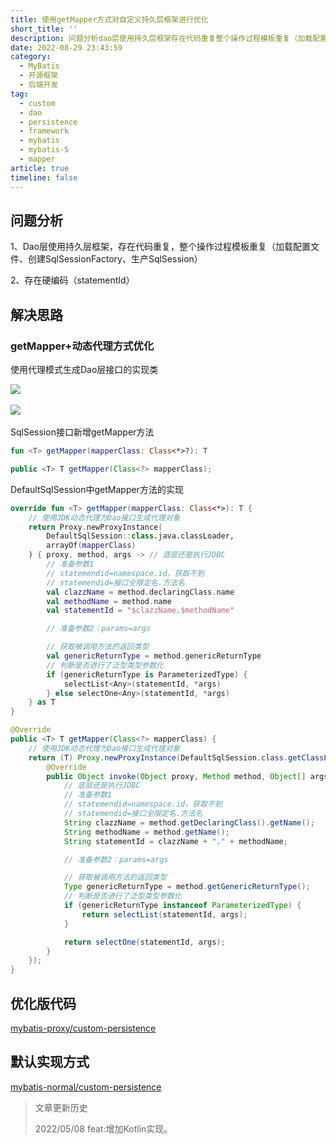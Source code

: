 ```yaml
---
title: 使用getMapper方式对自定义持久层框架进行优化
short_title: ''
description: 问题分析dao层使用持久层框架存在代码重复整个操作过程模板重复（加载配置文件创建sqlsessionfactory生产sqlsession）存在硬编码（statementid）解决思路getmapper动态代理方式优化使用代理模式生成dao层接口的实现类​​sqlsession接口新增getmapper方法fun?)_tpublicdefaultsqlsession中getmapper方法的实现overridefun)_t{使用jdk动态代理为dao接口生成代理对象returnproxynewproxyi
date: 2022-08-29 23:43:59
category:
  - MyBatis
  - 开源框架
  - 后端开发
tag:
  - custom
  - dao
  - persistence
  - framework
  - mybatis
  - mybatis-5
  - mapper
article: true
timeline: false
---
```

## 问题分析

1、Dao层使用持久层框架，存在代码重复，整个操作过程模板重复（加载配置文件、创建SqlSessionFactory、生产SqlSession）

2、存在硬编码（statementId）

## 解决思路

### getMapper+动态代理方式优化

使用代理模式生成Dao层接口的实现类

![](https://img1.terwer.space/20220314210022.png)​

![](https://img1.terwer.space/20220314212430.png)​

SqlSession接口新增getMapper方法

<code-group>

<code-block title="Kotlin" active>

```kotlin
fun <T> getMapper(mapperClass: Class<*>?): T
```

</code-block>

<code-block title="Java">

```java
public <T> T getMapper(Class<?> mapperClass);
```

</code-block>

</code-group>

DefaultSqlSession中getMapper方法的实现

<code-group>

<code-block title="Kotlin" active>

```kotlin
override fun <T> getMapper(mapperClass: Class<*>): T {
    // 使用JDK动态代理为Dao接口生成代理对象
    return Proxy.newProxyInstance(
        DefaultSqlSession::class.java.classLoader,
        arrayOf(mapperClass)
    ) { proxy, method, args -> // 底层还是执行JDBC
        // 准备参数1
        // statemendid=namespace.id，获取不到
        // statemendid=接口全限定名.方法名
        val clazzName = method.declaringClass.name
        val methodName = method.name
        val statementId = "$clazzName.$methodName"

        // 准备参数2：params=args

        // 获取被调用方法的返回类型
        val genericReturnType = method.genericReturnType
        // 判断是否进行了泛型类型参数化
        if (genericReturnType is ParameterizedType) {
            selectList<Any>(statementId, *args)
        } else selectOne<Any>(statementId, *args)
    } as T
}
```

</code-block>

<code-block title="Java">

```java
@Override
public <T> T getMapper(Class<?> mapperClass) {
    // 使用JDK动态代理为Dao接口生成代理对象
    return (T) Proxy.newProxyInstance(DefaultSqlSession.class.getClassLoader(), new Class[]{mapperClass}, new InvocationHandler() {
        @Override
        public Object invoke(Object proxy, Method method, Object[] args) throws Throwable {
            // 底层还是执行JDBC
            // 准备参数1
            // statemendid=namespace.id，获取不到
            // statemendid=接口全限定名.方法名
            String clazzName = method.getDeclaringClass().getName();
            String methodName = method.getName();
            String statementId = clazzName + "." + methodName;

            // 准备参数2：params=args

            // 获取被调用方法的返回类型
            Type genericReturnType = method.getGenericReturnType();
            // 判断是否进行了泛型类型参数化
            if (genericReturnType instanceof ParameterizedType) {
                return selectList(statementId, args);
            }

            return selectOne(statementId, args);
        }
    });
}
```

</code-block>

</code-group>

## 优化版代码

[mybatis-proxy/custom-persistence](https://github.com/terwer/senior-java-engineer-road/tree/mybatis-proxy/p7-skill/framework/mybatis/custom-persistence)

## 默认实现方式

[mybatis-normal/custom-persistence](https://github.com/terwer/senior-java-engineer-road/tree/mybatis-normal/p7-skill/framework/mybatis/custom-persistence)

> 文章更新历史
>
> 2022/05/08 feat:增加Kotlin实现。
>